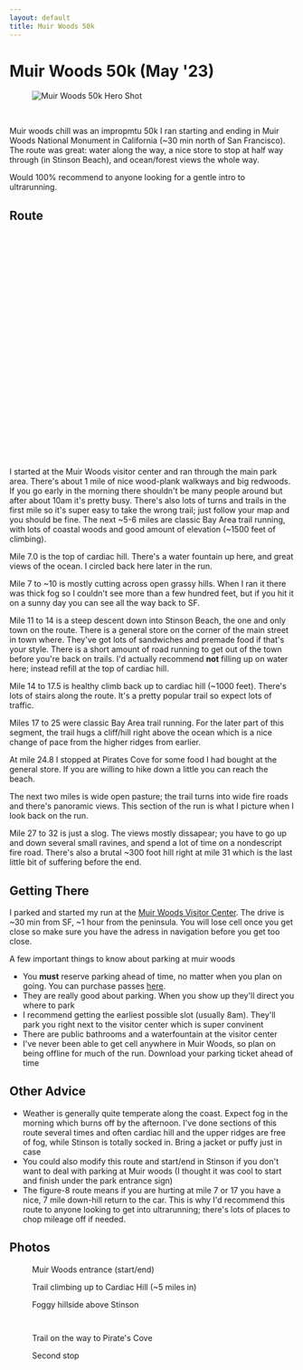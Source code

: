 ```yaml
---
layout: default
title: Muir Woods 50k
---
```


# Muir Woods 50k (May '23)

<figure class="center-figure-big">
    <img src="muir_6.png" alt="Muir Woods 50k Hero Shot">
    <figcaption></figcaption>
</figure>

<p>&nbsp;</p>

Muir woods chill was an impropmtu 50k I ran starting and ending in Muir Woods National Monument in California (~30 min north of San Francisco). The route was great: water along the way, a nice store to stop at half way through (in Stinson Beach), and ocean/forest views the whole way.

Would 100% recommend to anyone looking for a gentle intro to ultrarunning.

## Route

<div id="run-map" style="height: 400px; border-radius: 8px;"></div>

<script>
  // ❶ Create a basic Leaflet map
  const map = L.map('run-map', { scrollWheelZoom: false });

  // ❷ Nice looking base layer (Stamen Toner Lite, free & no key needed)
  L.tileLayer('https://{s}.tile.openstreetmap.org/{z}/{x}/{y}.png', {
    attribution:
      '© <a href="https://www.openstreetmap.org/">OpenStreetMap</a> contributors'
  }).addTo(map);

  // ❸ Load the GPX (copy the file into /assets/gpx/)
  new L.GPX('muir_woods_50k.gpx', {
    async: true,
    marker_options: {
      startIconUrl: 'https://unpkg.com/leaflet-gpx@2.1.2/pin-icon-start.png',
      endIconUrl:   'https://unpkg.com/leaflet-gpx@2.1.2/pin-icon-end.png',
      shadowUrl:    'https://unpkg.com/leaflet-gpx@2.1.2/pin-shadow.png'
    },
    polyline_options: {
      color: '#e63946',
      weight: 4,
      opacity: 0.9
    }
  })
    .on('loaded', e => map.fitBounds(e.target.getBounds())) // auto-zoom
    .addTo(map);
</script>

I started at the Muir Woods visitor center and ran through the main park area. There's about 1 mile of nice wood-plank walkways and big redwoods. If you go early in the morning there shouldn't be many people around but after about 10am it's pretty busy. There's also lots of turns and trails in the first mile so it's super easy to take the wrong trail; just follow your map and you should be fine. The next ~5-6 miles are classic Bay Area trail running, with lots of coastal woods and good amount of elevation (~1500 feet of climbing). 

Mile 7.0 is the top of cardiac hill. There's a water fountain up here, and great views of the ocean. I circled back here later in the run. 

Mile 7 to ~10 is mostly cutting across open grassy hills. When I ran it there was thick fog so I couldn't see more than a few hundred feet, but if you hit it on a sunny day you can see all the way back to SF.

Mile 11 to 14 is a steep descent down into Stinson Beach, the one and only town on the route. There is a general store on the corner of the main street in town where. They've got lots of sandwiches and premade food if that's your style. There is a short amount of road running to get out of the town before you're back on trails. I'd actually recommend **not** filling up on water here; instead refill at the top of cardiac hill. 

Mile 14 to 17.5 is  healthy climb back up to cardiac hill (~1000 feet). There's lots of stairs along the route. It's a pretty popular trail so expect lots of traffic. 

Miles 17 to 25 were classic Bay Area trail running. For the later part of this segment, the trail hugs a cliff/hill right above the ocean which is a nice change of pace from the higher ridges from earlier.  

At mile 24.8 I stopped at Pirates Cove for some food I had bought at the general store. If you are willing to hike down a little you can reach the beach. 

The next two miles is wide open pasture; the trail turns into wide fire roads and there's panoramic views. This section of the run is what I picture when I look back on the run.

Mile 27 to 32 is just a slog. The views mostly dissapear; you have to go up and down several small ravines, and spend a lot of time on a nondescript fire road. There's also a brutal ~300 foot hill right at mile 31 which is the last little bit of suffering before the end.

## Getting There

I parked and started my run at the [Muir Woods Visitor Center](https://www.nps.gov/muwo/planyourvisit/index.htm). The drive is ~30 min from SF, ~1 hour from the peninsula. You will lose cell once you get close so make sure you have the adress in navigation before you get too close. 

A few important things to know about parking at muir woods
- You **must** reserve parking ahead of time, no matter when you plan on going. You can purchase passes [here](https://gomuirwoods.com/).
- They are really good about parking. When you show up they'll direct you where to park
- I recommend getting the earliest possible slot (usually 8am). They'll park you right next to the visitor center which is super convinent
- There are public bathrooms and a waterfountain at the visitor center
- I've never been able to get cell anywhere in Muir Woods, so plan on being offline for much of the run. Download your parking ticket ahead of time

## Other Advice

- Weather is generally quite temperate along the coast. Expect fog in the morning which burns off by the afternoon. I've done sections of this route several times and often cardiac hill and the upper ridges are free of fog, while Stinson is totally socked in. Bring a jacket or puffy just in case
- You could also modify this route and start/end in Stinson if you don't want to deal with parking at Muir woods (I thought it was cool to start and finish under the park entrance sign)
- The figure-8 route means if you are hurting at mile 7 or 17 you have a nice, 7 mile down-hill return to the car. This is why I'd recommend this route to anyone looking to get into ultrarunning; there's lots of places to chop mileage off if needed.

## Photos

<figure class="center-figure">
    <img src="muir_1.png" alt="">
    <figcaption>Muir Woods entrance (start/end)</figcaption>
</figure>

<figure class="center-figure">
    <img src="muir_2.png" alt="">
    <figcaption>Trail climbing up to Cardiac Hill (~5 miles in)</figcaption>
</figure>

<figure class="center-figure">
    <img src="muir_3.png" alt="">
    <figcaption>Foggy hillside above Stinson</figcaption>
</figure>

<figure class="center-figure">
    <img src="muir_4.png" alt="">
    <figcaption></figcaption>
</figure>

<figure class="center-figure">
    <img src="muir_5.png" alt="">
    <figcaption></figcaption>
</figure>

<figure class="center-figure">
    <img src="muir_6.png" alt="">
    <figcaption>Trail on the way to Pirate's Cove</figcaption>
</figure>

<figure class="center-figure">
    <img src="muir_7.png" alt="">
    <figcaption>Second stop</figcaption>
</figure>